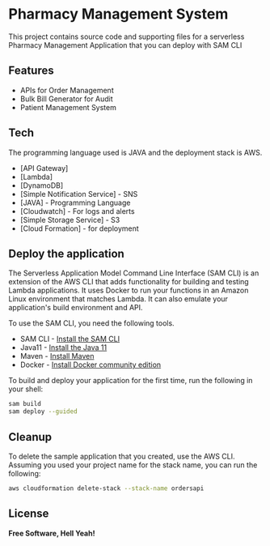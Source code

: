 # Pharmacy Management System

This project contains source code and supporting files for a serverless Pharmacy Management Application that you can deploy with SAM CLI

## Features

- APIs for Order Management 
- Bulk Bill Generator for Audit
- Patient Management System


## Tech

The programming language used is JAVA and the deployment stack is AWS.
- [API Gateway]
- [Lambda]
- [DynamoDB]
- [Simple Notification Service] - SNS
- [JAVA] - Programming Language
- [Cloudwatch] - For logs and alerts
- [Simple Storage Service] - S3
- [Cloud Formation] - for deployment

## Deploy the application

The Serverless Application Model Command Line Interface (SAM CLI) is an extension of the AWS CLI that adds functionality for building and testing Lambda applications. It uses Docker to run your functions in an Amazon Linux environment that matches Lambda. It can also emulate your application's build environment and API.

To use the SAM CLI, you need the following tools.

* SAM CLI - [Install the SAM CLI](https://docs.aws.amazon.com/serverless-application-model/latest/developerguide/serverless-sam-cli-install.html)
* Java11 - [Install the Java 11](https://docs.aws.amazon.com/corretto/latest/corretto-11-ug/downloads-list.html)
* Maven - [Install Maven](https://maven.apache.org/install.html)
* Docker - [Install Docker community edition](https://hub.docker.com/search/?type=edition&offering=community)

To build and deploy your application for the first time, run the following in your shell:

```bash
sam build
sam deploy --guided
```

## Cleanup

To delete the sample application that you created, use the AWS CLI. Assuming you used your project name for the stack name, you can run the following:

```bash
aws cloudformation delete-stack --stack-name ordersapi
```

## License

**Free Software, Hell Yeah!**
